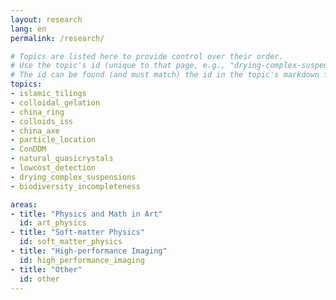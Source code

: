 ```yaml
---
layout: research
lang: en
permalink: /research/

# Topics are listed here to provide control over their order. 
# Use the topic's id (unique to that page, e.g., "drying-complex-suspensions")
# The id can be found (and must match) the id in the topic's markdown frontmatter.
topics:
- islamic_tilings
- colloidal_gelation
- china_ring
- colloids_iss
- china_axe
- particle_location
- ConDDM
- natural_quasicrystals
- lowcost_detection
- drying_complex_suspensions
- biodiversity_incompleteness

areas:
- title: "Physics and Math in Art"
  id: art_physics
- title: "Soft-matter Physics"
  id: soft_matter_physics
- title: "High-performance Imaging"
  id: high_performance_imaging
- title: "Other"
  id: other
---
```

